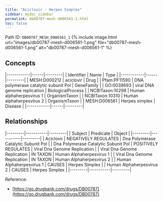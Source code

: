 ```yaml
---
title: "Aciclovir - Herpes Simplex"
sidebar: mydoc_sidebar
permalink: db00787-mesh-d006561-1.html
toc: false 
---
```



Path ID: `DB00787_MESH_D006561_1`
{% include image.html url="images/db00787-mesh-d006561-1.png" file="db00787-mesh-d006561-1.png" alt="db00787-mesh-d006561-1" %}

## Concepts

|------------|------|---------|
| Identifier | Name | Type    |
|------------|------|---------|
| MESH:D000212 | aciclovir | Drug |
| Pfam:PF11590 | DNA polymerase catalytic subunit Pol | GeneFamily |
| GO:0039693 | viral DNA genome replication | BiologicalProcess |
| NCBITaxon:10298 | Human alphaherpesvirus 1 | OrganismTaxon |
| NCBITaxon:10310 | Human alphaherpesvirus 2 | OrganismTaxon |
| MESH:D006561 | Herpes simplex | Disease |
|------------|------|---------|

## Relationships

|---------|-----------|---------|
| Subject | Predicate | Object  |
|---------|-----------|---------|
| Aciclovir | NEGATIVELY REGULATES | Dna Polymerase Catalytic Subunit Pol |
| Dna Polymerase Catalytic Subunit Pol | POSITIVELY REGULATES | Viral Dna Genome Replication |
| Viral Dna Genome Replication | IN TAXON | Human Alphaherpesvirus 1 |
| Viral Dna Genome Replication | IN TAXON | Human Alphaherpesvirus 2 |
| Human Alphaherpesvirus 1 | CAUSES | Herpes Simplex |
| Human Alphaherpesvirus 2 | CAUSES | Herpes Simplex |
|---------|-----------|---------|

Reference: 
  - [https://go.drugbank.com/drugs/DB00787](https://go.drugbank.com/drugs/DB00787)
